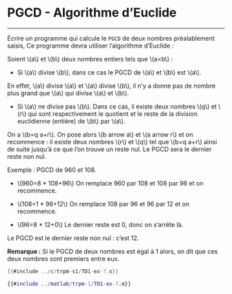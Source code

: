 # PGCD - Algorithme d’Euclide
-----------------------------

Écrire un programme qui calcule le `PGCD` de deux nombres préalablement saisis, Ce programme devra utiliser l’algorithme d’Euclide :

Soient \\(a\\) et \\(b\\) deux nombres entiers tels que \\(a<b\\) :

- Si \\(a\\) divise \\(b\\), dans ce cas le PGCD de \\(a\\) et \\(b\\) est \\(a\\).

En effet, \\(a\\) divise \\(a\\) et \\(a\\) divise \\(b\\), il n’y a donne pas de nombre plus grand que \\(a\\) qui divise \\(a\\) et \\(b\\).

- Si \\(a\\) ne divise pas \\(b\\). Dans ce cas, il existe deux nombres \\(q\\) et \\(r\\) qui sont respectivement le quotient et le reste de la division euclidienne (entière) de \\(b\\) par \\(a\\).

On a \\(b=q a+r\\). On pose alors \\(b arrow a\\) et \\(a arrow r\\) et on recommence : il existe deux nombres \\(r\\) et \\(q\\) tel que \\(b=q a+r\\) ainsi de suite jusqu’à ce que l’on trouve un reste nul.
Le PGCD sera le dernier reste non nul.

Exemple : PGCD de 960 et 108.

-  \\(960=8 * 108+96\\)
On remplace 960 par 108 et 108 par 96 et on recommence.

-  \\(108=1 * 96+12\\)
On remplace 108 par 96 et 96 par 12 et on recommence.

-  \\(96=8 * 12+0\\)
Le dernier reste est 0, donc on s’arrête là.

Le PGCD est le dernier reste non nul : c’est 12.

**Remarque :** Si le PGCD de deux nombres est égal à 1 alors, on dit que ces deux nombres sont premiers entre eux.


<div class="tabbed-blocks">


```c
{{#include ../c/trpm-s1/TD1-ex-7.c}}
```

```matlab
{{#include ../matlab/trpm-1/TD1-ex-7.m}}
```
</div>
